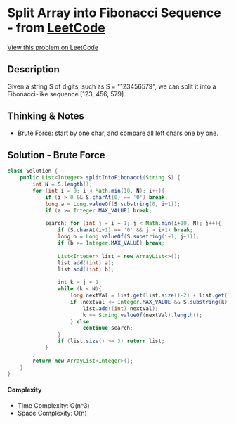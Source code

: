 # Split Array into Fibonacci Sequence - from [LeetCode](https://leetcode.com)
[View this problem on LeetCode](https://leetcode.com/problems/split-array-into-fibonacci-sequence/)

## Description
Given a string S of digits, such as S = "123456579", we can split it into a Fibonacci-like sequence [123, 456, 579].

## Thinking & Notes
* Brute Force: start by one char, and compare all left chars one by one.

## Solution - Brute Force
```java
class Solution {
    public List<Integer> splitIntoFibonacci(String S) {
        int N = S.length();
        for (int i = 0; i < Math.min(10, N); i++){
            if (i > 0 && S.charAt(0) == '0') break;
            long a = Long.valueOf(S.substring(0, i+1));
            if (a >= Integer.MAX_VALUE) break;
            
            search: for (int j = i + 1; j < Math.min(i+10, N); j++){
                if (S.charAt(i+1) == '0' && j > i+1) break;
                long b = Long.valueOf(S.substring(i+1, j+1));
                if (b >= Integer.MAX_VALUE) break;
                
                List<Integer> list = new ArrayList<>();
                list.add((int) a);
                list.add((int) b);
                
                int k = j + 1;
                while (k < N){
                    long nextVal = list.get(list.size()-2) + list.get(list.size()-1);
                    if (nextVal <= Integer.MAX_VALUE && S.substring(k).startsWith(String.valueOf(nextVal))){
                        list.add((int) nextVal);
                        k += String.valueOf(nextVal).length();
                    } else 
                        continue search;
                }
                if (list.size() >= 3) return list;
            }
        }
        return new ArrayList<Integer>();
    }
}
```
#### Complexity
* Time Complexity: O(n^3) 
* Space Complexity: O(n)


